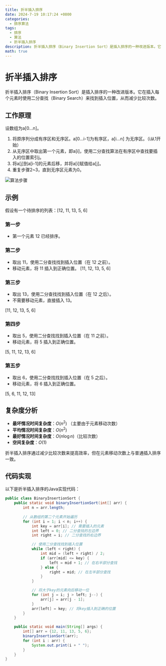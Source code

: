 ```yaml
---
title: 折半插入排序
date: 2024-7-19 10:17:24 +0800
categories:
  - 排序算法
tags:
  - 排序
  - 算法
  - 折半插入排序
description: 折半插入排序（Binary Insertion Sort）是插入排序的一种改进版本。它在插入每个元素时使用二分查找（Binary Search）来找到插入位置，从而减少比较次数。
math: true
---
```


# 折半插入排序

折半插入排序（Binary Insertion Sort）是插入排序的一种改进版本。它在插入每个元素时使用二分查找（Binary Search）来找到插入位置，从而减少比较次数。

## 工作原理

设数组为a[0…n]。   

1. 将原序列分成有序区和无序区。a[0…i-1]为有序区，a[i…n] 为无序区。（i从1开始）   
2. 从无序区中取出第一个元素，即a[i]，使用二分查找算法在有序区中查找要插入的位置索引j。   
3. 将a[j]到a[i-1]的元素后移，并将a[i]赋值给a[j]。   
4. 重复步骤2~3，直到无序区元素为0。

![算法步骤](https://rd-wang.github.io/assets/img/sort/折半插入排序算法步骤.jpg)

## 示例

假设有一个待排序的列表：[12, 11, 13, 5, 6]

### 第一步

- 第一个元素 12 已经排序。

### 第二步 

- 取出 11，使用二分查找找到插入位置（在 12 之前）。
- 移动元素，将 11 插入到正确位置。
[11, 12, 13, 5, 6]


### 第三步

- 取出 13，使用二分查找找到插入位置（在 12 之后）。
- 不需要移动元素，直接插入 13。

[11, 12, 13, 5, 6]

### 第四步

- 取出 5，使用二分查找找到插入位置（在 11 之前）。
- 移动元素，将 5 插入到正确位置。

[5, 11, 12, 13, 6]


### 第五步

- 取出 6，使用二分查找找到插入位置（在 5 之后）。
- 移动元素，将 6 插入到正确位置。

[5, 6, 11, 12, 13]



## 复杂度分析

- **最坏情况时间复杂度**：$O(n^2)$ （主要由于元素移动次数）
- **平均情况时间复杂度**：$O(n^2)$
- **最好情况时间复杂度**：$O(n\log n)$（比较次数）
- **空间复杂度**：$O(1)$

折半插入排序通过减少比较次数来提高效率，但在元素移动次数上与普通插入排序一致。

## 代码实现

以下是折半插入排序的Java实现代码：

```java
public class BinaryInsertionSort {
    public static void binaryInsertionSort(int[] arr) {
        int n = arr.length;
        
        // 从数组的第二个元素开始遍历
        for (int i = 1; i < n; i++) {
            int key = arr[i]; // 需要插入的元素
            int left = 0; // 二分查找的左边界
            int right = i; // 二分查找的右边界

            // 使用二分查找找到插入位置
            while (left < right) {
                int mid = (left + right) / 2;
                if (arr[mid] <= key) {
                    left = mid + 1; // 在右半部分查找
                } else {
                    right = mid; // 在左半部分查找
                }
            }

            // 将大于key的元素向后移动一位
            for (int j = i; j > left; j--) {
                arr[j] = arr[j - 1];
            }
            arr[left] = key; // 将key插入到正确的位置
        }
    }

    public static void main(String[] args) {
        int[] arr = {12, 11, 13, 5, 6};
        binaryInsertionSort(arr);
        for (int i : arr) {
            System.out.print(i + " ");
        }
    }
}


```

